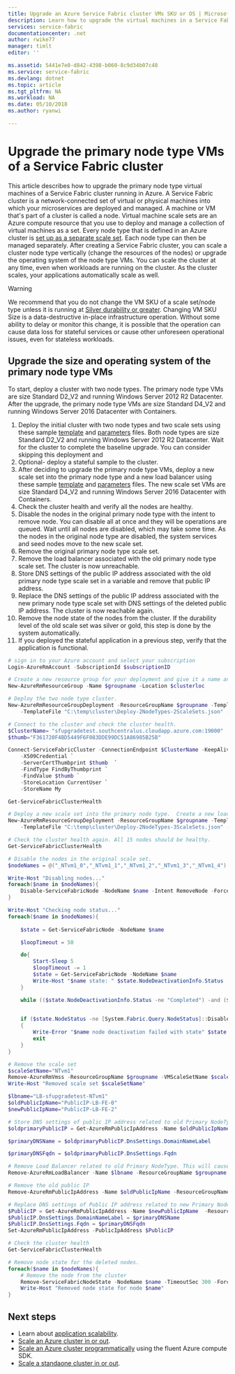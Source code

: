 ```yaml
---
title: Upgrade an Azure Service Fabric cluster VMs SKU or OS | Microsoft Docs
description: Learn how to upgrade the virtual machines in a Service Fabric cluster's primary nodetype.
services: service-fabric
documentationcenter: .net
author: rwike77
manager: timlt
editor: ''

ms.assetid: 5441e7e0-d842-4398-b060-8c9d34b07c48
ms.service: service-fabric
ms.devlang: dotnet
ms.topic: article
ms.tgt_pltfrm: NA
ms.workload: NA
ms.date: 05/10/2018
ms.author: ryanwi

---
```

# Upgrade the primary node type VMs of a Service Fabric cluster
This article describes how to upgrade the primary node type virtual machines of a Service Fabric cluster running in Azure.  A Service Fabric cluster is a network-connected set of virtual or physical machines into which your microservices are deployed and managed. A machine or VM that's part of a cluster is called a node. Virtual machine scale sets are an Azure compute resource that you use to deploy and manage a collection of virtual machines as a set. Every node type that is defined in an Azure cluster is [set up as a separate scale set](service-fabric-cluster-nodetypes.md). Each node type can then be managed separately. After creating a Service Fabric cluster, you can scale a cluster node type vertically (change the resources of the nodes) or upgrade the operating system of the node type VMs.  You can scale the cluster at any time, even when workloads are running on the cluster.  As the cluster scales, your applications automatically scale as well.

> [!WARNING]
> We recommend that you do not change the VM SKU of a scale set/node type unless it is running at [Silver durability or greater](service-fabric-cluster-capacity.md#the-durability-characteristics-of-the-cluster). Changing VM SKU Size is a data-destructive in-place infrastructure operation. Without some ability to delay or monitor this change, it is possible that the operation can cause data loss for stateful services or cause other unforeseen operational issues, even for stateless workloads. 
>

## Upgrade the size and operating system of the primary node type VMs
To start, deploy a cluster with two node types.  The primary node type VMs are size Standard D2_V2 and running Windows Server 2012 R2 Datacenter.  After the upgrade, the primary node type VMs are size Standard D4_V2 and running Windows Server 2016 Datacenter with Containers.

1. Deploy the initial cluster with two node types and two scale sets using these sample [template](https://github.com/Azure/service-fabric-scripts-and-templates/blob/master/templates/nodetype-upgrade/Deploy-2NodeTypes-2ScaleSets.json) and [parameters](https://github.com/Azure/service-fabric-scripts-and-templates/blob/master/templates/nodetype-upgrade/Deploy-2NodeTypes-2ScaleSets.parameters.json) files.  Both node types are size Standard D2_V2 and running Windows Server 2012 R2 Datacenter.  Wait for the cluster to complete the baseline upgrade.  You can consider skipping this deployment and 
2. Optional- deploy a stateful sample to the cluster.
3. After deciding to upgrade the primary node type VMs, deploy a new scale set into the primary node type and a new load balancer using these sample [template](https://github.com/Azure/service-fabric-scripts-and-templates/blob/master/templates/nodetype-upgrade/Deploy-2NodeTypes-3ScaleSets.json) and [parameters](https://github.com/Azure/service-fabric-scripts-and-templates/blob/master/templates/nodetype-upgrade/Deploy-2NodeTypes-3ScaleSets.parameters.json) files.  The new scale set VMs are size Standard D4_V2 and running Windows Server 2016 Datacenter with Containers.
4. Check the cluster health and verify all the nodes are healthy.
5. Disable the nodes in the original primary node type with the intent to remove node. You can disable all at once and they will be operations are queued. Wait until all nodes are disabled, which may take some time.  As the nodes in the original node type are disabled, the system services and seed nodes move to the new scale set.
6. Remove the original primary node type scale set.
7. Remove the load balancer associated with the old primary node type scale set. The cluster is now unreachable.  
8. Store DNS settings of the public IP address associated with the old primary node type scale set in a variable and remove that public IP address.
9. Replace the DNS settings of the public IP address associated with the new primary node type scale set with DNS settings of the deleted public IP address.  The cluster is now reachable again.
10. Remove the node state of the nodes from the cluster.  If the durability level of the old scale set was silver or gold, this step is done by the system automatically.
11. If you deployed the stateful application in a previous step, verify that the application is functional.

```powershell
# sign in to your Azure account and select your subscription
Login-AzureRmAccount -SubscriptionId $subscriptionID 

# Create a new resource group for your deployment and give it a name and a location.
New-AzureRmResourceGroup -Name $groupname -Location $clusterloc

# Deploy the two node type cluster.
New-AzureRmResourceGroupDeployment -ResourceGroupName $groupname -TemplateParameterFile "C:\temp\cluster\Deploy-2NodeTypes-2ScaleSets.parameters.json" `
    -TemplateFile "C:\temp\cluster\Deploy-2NodeTypes-2ScaleSets.json" -Verbose

# Connect to the cluster and check the cluster health.
$ClusterName= "sfupgradetest.southcentralus.cloudapp.azure.com:19000"
$thumb="F361720F4BD5449F6F083DDE99DC51A86985B25B"

Connect-ServiceFabricCluster -ConnectionEndpoint $ClusterName -KeepAliveIntervalInSec 10 `
    -X509Credential `
    -ServerCertThumbprint $thumb  `
    -FindType FindByThumbprint `
    -FindValue $thumb `
    -StoreLocation CurrentUser `
    -StoreName My 

Get-ServiceFabricClusterHealth

# Deploy a new scale set into the primary node type.  Create a new load balancer and public IP address for the new scale set.
New-AzureRmResourceGroupDeployment -ResourceGroupName $groupname -TemplateParameterFile "C:\temp\cluster\Deploy-2NodeTypes-3ScaleSets.parameters.json" `
    -TemplateFile "C:\temp\cluster\Deploy-2NodeTypes-3ScaleSets.json" -Verbose

# Check the cluster health again. All 15 nodes should be healthy.
Get-ServiceFabricClusterHealth

# Disable the nodes in the original scale set.
$nodeNames = @("_NTvm1_0","_NTvm1_1","_NTvm1_2","_NTvm1_3","_NTvm1_4")

Write-Host "Disabling nodes..."
foreach($name in $nodeNames){
    Disable-ServiceFabricNode -NodeName $name -Intent RemoveNode -Force
}

Write-Host "Checking node status..."
foreach($name in $nodeNames){
 
    $state = Get-ServiceFabricNode -NodeName $name 

    $loopTimeout = 50

    do{
        Start-Sleep 5
        $loopTimeout -= 1
        $state = Get-ServiceFabricNode -NodeName $name
        Write-Host "$name state: " $state.NodeDeactivationInfo.Status
    }

    while (($state.NodeDeactivationInfo.Status -ne "Completed") -and ($loopTimeout -ne 0))
    

    if ($state.NodeStatus -ne [System.Fabric.Query.NodeStatus]::Disabled)
    {
        Write-Error "$name node deactivation failed with state" $state.NodeStatus
        exit
    }
}

# Remove the scale set
$scaleSetName="NTvm1"
Remove-AzureRmVmss -ResourceGroupName $groupname -VMScaleSetName $scaleSetName -Force
Write-Host "Removed scale set $scaleSetName"

$lbname="LB-sfupgradetest-NTvm1"
$oldPublicIpName="PublicIP-LB-FE-0"
$newPublicIpName="PublicIP-LB-FE-2"

# Store DNS settings of public IP address related to old Primary NodeType into variable 
$oldprimaryPublicIP = Get-AzureRmPublicIpAddress -Name $oldPublicIpName  -ResourceGroupName $groupname

$primaryDNSName = $oldprimaryPublicIP.DnsSettings.DomainNameLabel

$primaryDNSFqdn = $oldprimaryPublicIP.DnsSettings.Fqdn

# Remove Load Balancer related to old Primary NodeType. This will cause a brief period of downtime for the cluster
Remove-AzureRmLoadBalancer -Name $lbname -ResourceGroupName $groupname -Force

# Remove the old public IP
Remove-AzureRmPublicIpAddress -Name $oldPublicIpName -ResourceGroupName $groupname -Force

# Replace DNS settings of Public IP address related to new Primary Node Type with DNS settings of Public IP address related to old Primary Node Type
$PublicIP = Get-AzureRmPublicIpAddress -Name $newPublicIpName  -ResourceGroupName $groupname
$PublicIP.DnsSettings.DomainNameLabel = $primaryDNSName
$PublicIP.DnsSettings.Fqdn = $primaryDNSFqdn
Set-AzureRmPublicIpAddress -PublicIpAddress $PublicIP

# Check the cluster health
Get-ServiceFabricClusterHealth

# Remove node state for the deleted nodes.
foreach($name in $nodeNames){
    # Remove the node from the cluster
    Remove-ServiceFabricNodeState -NodeName $name -TimeoutSec 300 -Force
    Write-Host "Removed node state for node $name"
}
```

## Next steps
* Learn about [application scalability](service-fabric-concepts-scalability.md).
* [Scale an Azure cluster in or out](service-fabric-tutorial-scale-cluster.md).
* [Scale an Azure cluster programmatically](service-fabric-cluster-programmatic-scaling.md) using the fluent Azure compute SDK.
* [Scale a standaone cluster in or out](service-fabric-cluster-windows-server-add-remove-nodes.md).


